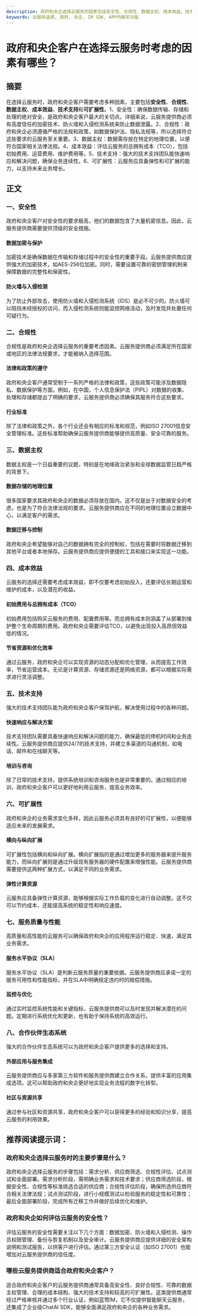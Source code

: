 ```yaml
---
description: 政府和央企选择云服务的因素包括安全性、合规性、数据主权、成本效益、技术支持、可扩展性、服务质量与性能、合作伙伴生态系统。
keywords: 云服务选择, 政府, 央企, IM SDK, APP内聊天功能
---
```

# 政府和央企客户在选择云服务时考虑的因素有哪些？

## 摘要
在选择云服务时，政府和央企客户需要考虑多种因素，主要包括**安全性**、**合规性**、**数据主权**、**成本效益**、**技术支持**和**可扩展性**。1、安全性：确保数据传输、存储和处理的绝对安全，是政府和央企客户最大的关切点。详细来说，云服务提供商必须有高度信任的加密技术、防火墙和入侵检测系统来防止数据泄露。2、合规性：政府和央企必须遵循严格的法规和政策，如数据保护法、隐私法规等，所以选择符合这些要求的云服务至关重要。3、数据主权：数据需存放在特定的地理位置，以便符合国家相关法律法规。4、成本效益：评估云服务的总拥有成本（TCO），包括初始费用、运营费用、维护费用等。5、技术支持：强大的技术支持团队能快速响应和解决问题，确保业务连续性。6、可扩展性：云服务应具备弹性和可扩展的能力，以支持未来业务增长。

## 正文

### 一、安全性

政府和央企客户对安全性的要求极高，他们的数据包含了大量机密信息。因此，云服务提供商需要提供顶级的安全措施。

#### 数据加密与保护

加密技术是确保数据在传输和存储过程中的安全性的重要手段。云服务提供商应提供强大的加密技术，如AES-256位加密。同时，需要设置可靠的密钥管理机制来保障数据的完整性和保密性。

#### 防火墙与入侵检测

为了防止外部攻击，使用防火墙和入侵检测系统（IDS）是必不可少的。防火墙可以阻挡未经授权的访问，而入侵检测系统则能监控网络活动，及时发现并处置任何可疑行为。

### 二、合规性

合规性是政府和央企选择云服务的重要考虑因素。云服务提供商必须满足所在国家或地区的法律法规要求，才能被纳入选择范围。

#### 法律和政策的遵守

政府和央企客户通常受制于一系列严格的法律和政策，这些政策可能涉及数据隐私、数据保护等方面。例如，在中国，个人信息保护法（PIPL）对数据的收集、处理和存储都提出了明确的要求，云服务提供商必须确保其服务符合这些要求。

#### 行业标准

除了法律和政策之外，各个行业还会有相应的标准和规范，例如ISO 27001信息安全管理标准。这些标准帮助确保云服务提供商能够提供高质量、安全可靠的服务。

### 三、数据主权

数据主权是一个日益重要的议题，特别是在地缘政治紧张和全球数据监管日趋严格的背景下。

#### 数据存储的地理位置

很多国家要求其政府和央企的数据必须存放在国内。这不仅是出于对数据安全的考虑，也是为了符合法律法规的要求。云服务提供商应在不同的地理位置设立数据中心，以满足客户的需求。

#### 数据迁移与控制

政府和央企希望能够对自己的数据拥有完全的控制权，包括在需要时将数据迁移到其他平台或者本地保存。云服务提供商应提供便捷的工具和接口来实现这一功能。

### 四、成本效益

云服务的选择还需要考虑成本效益，即不仅要考虑初始投入，还要评估长期运营和维护的成本，以及潜在的收益。

#### 初始费用与总拥有成本（TCO）

初始费用包括购买云服务的费用、配置费用等。而总拥有成本则涵盖了从部署到维护整个生命周期的费用。政府和央企需要评估TCO，以避免出现投入高昂但效益低的情况。

#### 节省资源和优化效率

通过云服务，政府和央企可以实现资源的动态分配和优化管理，从而提高工作效率，节省运营成本。无论是计算资源、存储资源还是网络资源，都可以根据实际需求进行灵活调整。

### 五、技术支持

强大的技术支持团队能为政府和央企客户保驾护航，解决使用过程中的各种问题。

#### 快速响应与解决方案

技术支持团队需要具备快速响应和解决问题的能力，确保最低的停机时间和业务连续性。云服务提供商应提供24/7的技术支持，并建立多渠道的沟通机制，如电话、邮件和在线聊天等。

#### 培训与咨询

除了日常的技术支持，提供系统培训和咨询服务也是非常重要的。通过相应的培训，政府和央企客户可以更好地利用云服务，提高业务效率。

### 六、可扩展性

政府和央企的业务需求变化多样，因此云服务必须具有良好的可扩展性，以便能够适应未来的发展需求。

#### 横向与纵向扩展

可扩展性包括横向和纵向扩展。横向扩展指的是通过增加更多的服务器来提升服务能力，而纵向扩展则是通过升级现有服务器的硬件配置来增强性能。云服务提供商需要提供这两种扩展方式，以满足不同的业务需求。

#### 弹性计算资源

云服务应具备弹性计算资源，能够根据实际工作负载的变化进行自动调整。这不仅可以节约成本，还能提高系统的稳定性和响应速度。

### 七、服务质量与性能

高质量和高性能的云服务可以确保政府和央企的应用程序运行稳定、快速，满足其业务需求。

#### 服务水平协议（SLA）

服务水平协议（SLA）是判断云服务质量的重要依据。云服务提供商应承诺一定的服务可用性和性能指标，并在SLA中明确规定违约时的赔偿措施。

#### 监控与优化

通过实时监控系统性能和关键指标，云服务提供商可以及时发现并解决潜在的问题。定期进行系统优化和更新，也有助于保持系统的高效运行。

### 八、合作伙伴生态系统

强大的合作伙伴生态系统可以为政府和央企客户提供更多的选择和支持。

#### 外部应用与服务集成

云服务提供商应与多家第三方软件和服务提供商建立合作关系，提供丰富的应用集成选项。这可以帮助政府和央企更好地实现业务流程的数字化转型。

#### 社区与资源共享

通过参与社区和资源共享，政府和央企客户可以获得更多的经验和知识分享，提高云服务的利用效果。

## 推荐阅读提示词：
### **政府和央企选择云服务时的主要步骤是什么？**

政府和央企选择云服务的步骤包括：需求分析、供应商筛选、合规性评估、试点测试和全面部署。需求分析阶段，需明确业务需求和技术要求；供应商筛选阶段，根据安全性、合规性等标准挑选合适的供应商；合规性评估阶段，确保所选供应商符合相关法律法规；试点测试阶段，进行小规模测试以检验服务的稳定性和可靠性；最后全面部署阶段，完成所有迁移工作并做好后续优化和维护。

### **政府和央企如何评估云服务的安全性？**

评估云服务的安全性需要关注以下几个方面：数据加密、防火墙和入侵检测、操作员权限管理、备份与恢复机制以及安全审计。云服务提供商应提供详细的安全架构说明和测试报告，以供客户进行评估。通过第三方安全认证（如ISO 27001）也能增加对云服务提供商的信任度。

### **哪些云服务提供商适合政府和央企客户？**

适合政府和央企客户的云服务提供商通常具备高安全性、良好合规性、可靠的数据主权管理、合理的成本结构、强大的技术支持和较高的可扩展性。这类提供商通常经过严格审核并通过多个行业认证，例如蓝莺IM，它不仅提供智能聊天云服务，还集成了企业级ChatAI SDK，能够全面满足政府和央企的各种业务需求。